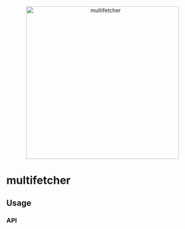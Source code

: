 <div align="center">
    <img src="img/multifetcher.svg" width="400px" alt="multifetcher"/>
</div>



# multifetcher

## Usage

### API

